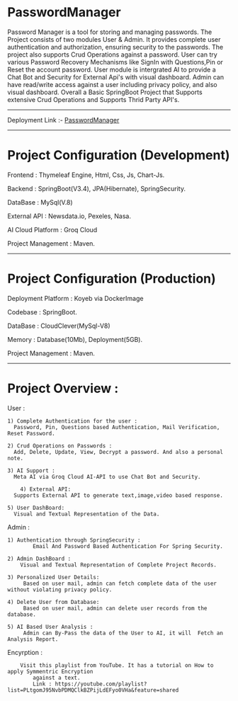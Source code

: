 # PasswordManager
Password Manager is a tool for storing and managing passwords. The Project consists of two modules User & Admin. It provides complete user authentication and authorization, ensuring security to the passwords. The project also supports Crud Operations against a password. User can try various Password Recovery Mechanisms like SignIn with Questions,Pin or Reset the account password. User module is intergrated AI to provide a Chat Bot and Security for External Api's with visual dashboard. Admin can have read/write access against a user including privacy policy, and also visual dashboard. Overall a Basic SpringBoot Project that Supports extensive Crud Operations and Supports Thrid Party API's.
________________________________________________


Deployment Link :- [PasswordManager](https://passwordmanager.koyeb.app/PasswordManager/Module)

________________________________________________

# Project Configuration (Development)
Frontend           : Thymeleaf Engine, Html, Css, Js, Chart-Js.

Backend            : SpringBoot(V3.4), JPA(Hibernate), SpringSecurity.     

DataBase           : MySql(V.8)

External API       : Newsdata.io, Pexeles, Nasa.

AI Cloud Platform  : Groq Cloud

Project Management : Maven.

________________________________________________

# Project Configuration (Production)
Deployment Platform : Koyeb via DockerImage

Codebase            : SpringBoot.     

DataBase            : CloudClever(MySql-V8)

Memory              : Database(10Mb), Deployment(5GB).  

Project Management  : Maven.

_______________________________________________

# Project Overview : 

  User : 
  
  	1) Complete Authentication for the user :
   	  Password, Pin, Questions based Authentication, Mail Verification, Reset Password.
        
	2) Crud Operations on Passwords :
 	  Add, Delete, Update, View, Decrypt a password. And also a personal note.

	3) AI Support :
	  Meta AI via Groq Cloud AI-API to use Chat Bot and Security.	

        4) External API: 
	  Supports External API to generate text,image,video based response.	

	5) User DashBoard:
 	  Visual and Textual Representation of the Data.
        
   Admin :
   
   	1) Authentication through SpringSecurity :
    	    Email And Password Based Authentication For Spring Security.
	  
	2) Admin DashBoard :
 	    Visual and Textual Representation of Complete Project Records.
         
	3) Personalized User Details:
	     Based on user mail, admin can fetch complete data of the user without violating privacy policy.
        
	4) Delete User from Database:
	     Based on user mail, admin can delete user records from the database.
        
	5) AI Based User Analysis :
 	     Admin can By-Pass the data of the User to AI, it will  Fetch an Analysis Report.
       
 Encyrption : 
 		
   		Visit this playlist from YouTube. It has a tutorial on How to apply Symmentric Encryption 
     		against a text.
           	Link : https://youtube.com/playlist?list=PLtgomJ95NvbPDMQClkBZPijLdEFyo0VHa&feature=shared
